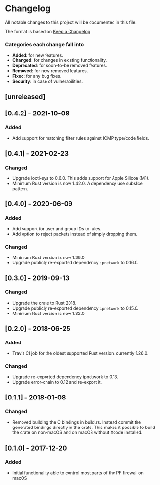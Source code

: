 # Changelog
All notable changes to this project will be documented in this file.

The format is based on [Keep a Changelog](http://keepachangelog.com/en/1.0.0/).

### Categories each change fall into

* **Added**: for new features.
* **Changed**: for changes in existing functionality.
* **Deprecated**: for soon-to-be removed features.
* **Removed**: for now removed features.
* **Fixed**: for any bug fixes.
* **Security**: in case of vulnerabilities.

## [unreleased]


## [0.4.2] - 2021-10-08
### Added
- Add support for matching filter rules against ICMP type/code fields.


## [0.4.1] - 2021-02-23
### Changed
- Upgrade ioctl-sys to 0.6.0. This adds support for Apple Silicon (M1).
- Minimum Rust version is now 1.42.0. A dependency use subslice pattern.


## [0.4.0] - 2020-06-09
### Added
- Add support for user and group IDs to rules.
- Add option to reject packets instead of simply dropping them.

### Changed
- Minimum Rust version is now 1.38.0
- Upgrade publicly re-exported dependency `ipnetwork` to 0.16.0.


## [0.3.0] - 2019-09-13
### Changed
- Upgrade the crate to Rust 2018.
- Upgrade publicly re-exported dependency `ipnetwork` to 0.15.0.
- Minimum Rust version is now 1.32.0


## [0.2.0] - 2018-06-25
### Added
- Travis CI job for the oldest supported Rust version, currently 1.26.0.

### Changed
- Upgrade re-exported dependency ipnetwork to 0.13.
- Upgrade error-chain to 0.12 and re-export it.


## [0.1.1] - 2018-01-08
### Changed
- Removed building the C bindings in build.rs. Instead commit the generated bindings directly in
  the crate. This makes it possible to build the crate on non-macOS and on macOS without Xcode
  installed.


## [0.1.0] - 2017-12-20
### Added
- Initial functionality able to control most parts of the PF firewall on macOS

